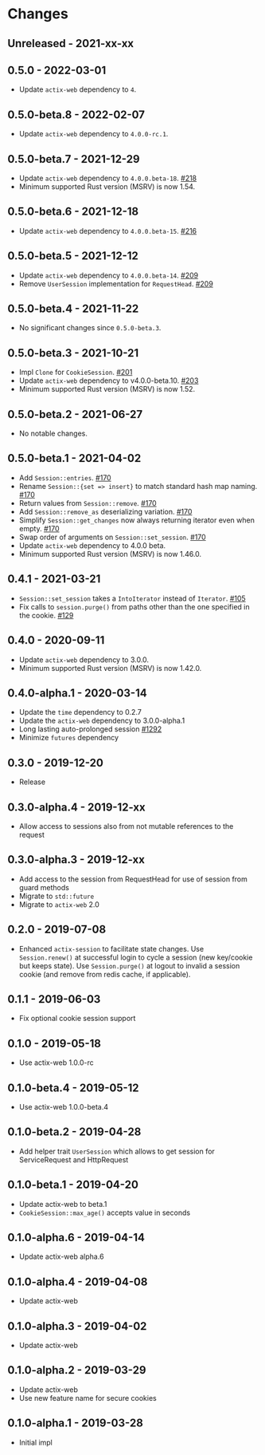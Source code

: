 # Changes

## Unreleased - 2021-xx-xx


## 0.5.0 - 2022-03-01
- Update `actix-web` dependency to `4`.


## 0.5.0-beta.8 - 2022-02-07
- Update `actix-web` dependency to `4.0.0-rc.1`.


## 0.5.0-beta.7 - 2021-12-29
- Update `actix-web` dependency to `4.0.0.beta-18`. [#218]
- Minimum supported Rust version (MSRV) is now 1.54.

[#218]: https://github.com/actix/actix-extras/pull/218


## 0.5.0-beta.6 - 2021-12-18
- Update `actix-web` dependency to `4.0.0.beta-15`. [#216]

[#216]: https://github.com/actix/actix-extras/pull/216


## 0.5.0-beta.5 - 2021-12-12
- Update `actix-web` dependency to `4.0.0.beta-14`. [#209]
- Remove `UserSession` implementation for `RequestHead`. [#209]

[#209]: https://github.com/actix/actix-extras/pull/209


## 0.5.0-beta.4 - 2021-11-22
- No significant changes since `0.5.0-beta.3`.


## 0.5.0-beta.3 - 2021-10-21
- Impl `Clone` for `CookieSession`. [#201]
- Update `actix-web` dependency to v4.0.0-beta.10. [#203]
- Minimum supported Rust version (MSRV) is now 1.52.

[#201]: https://github.com/actix/actix-extras/pull/201
[#203]: https://github.com/actix/actix-extras/pull/203


## 0.5.0-beta.2 - 2021-06-27
- No notable changes.


## 0.5.0-beta.1 - 2021-04-02
- Add `Session::entries`. [#170]
- Rename `Session::{set => insert}` to match standard hash map naming. [#170]
- Return values from `Session::remove`. [#170]
- Add `Session::remove_as` deserializing variation. [#170]
- Simplify `Session::get_changes` now always returning iterator even when empty. [#170]
- Swap order of arguments on `Session::set_session`. [#170]
- Update `actix-web` dependency to 4.0.0 beta.
- Minimum supported Rust version (MSRV) is now 1.46.0.

[#170]: https://github.com/actix/actix-extras/pull/170


## 0.4.1 - 2021-03-21
- `Session::set_session` takes a `IntoIterator` instead of `Iterator`. [#105]
- Fix calls to `session.purge()` from paths other than the one specified in the cookie. [#129]

[#105]: https://github.com/actix/actix-extras/pull/105
[#129]: https://github.com/actix/actix-extras/pull/129


## 0.4.0 - 2020-09-11
- Update `actix-web` dependency to 3.0.0.
- Minimum supported Rust version (MSRV) is now 1.42.0.


## 0.4.0-alpha.1 - 2020-03-14
- Update the `time` dependency to 0.2.7
- Update the `actix-web` dependency to 3.0.0-alpha.1
- Long lasting auto-prolonged session [#1292]
- Minimize `futures` dependency

[#1292]: https://github.com/actix/actix-web/pull/1292


## 0.3.0 - 2019-12-20
- Release


## 0.3.0-alpha.4 - 2019-12-xx
- Allow access to sessions also from not mutable references to the request


## 0.3.0-alpha.3 - 2019-12-xx
- Add access to the session from RequestHead for use of session from guard methods
- Migrate to `std::future`
- Migrate to `actix-web` 2.0


## 0.2.0 - 2019-07-08
- Enhanced ``actix-session`` to facilitate state changes.  Use ``Session.renew()``
  at successful login to cycle a session (new key/cookie but keeps state).
  Use ``Session.purge()`` at logout to invalid a session cookie (and remove
  from redis cache, if applicable).


## 0.1.1 - 2019-06-03
- Fix optional cookie session support


## 0.1.0 - 2019-05-18
- Use actix-web 1.0.0-rc


## 0.1.0-beta.4 - 2019-05-12
- Use actix-web 1.0.0-beta.4


## 0.1.0-beta.2 - 2019-04-28
- Add helper trait `UserSession` which allows to get session for ServiceRequest and HttpRequest


## 0.1.0-beta.1 - 2019-04-20
- Update actix-web to beta.1
- `CookieSession::max_age()` accepts value in seconds


## 0.1.0-alpha.6 - 2019-04-14
- Update actix-web alpha.6


## 0.1.0-alpha.4 - 2019-04-08
- Update actix-web


## 0.1.0-alpha.3 - 2019-04-02
- Update actix-web


## 0.1.0-alpha.2 - 2019-03-29
- Update actix-web
- Use new feature name for secure cookies


## 0.1.0-alpha.1 - 2019-03-28
- Initial impl
